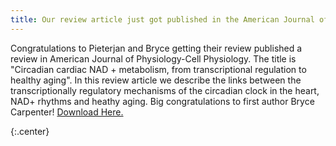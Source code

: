 ```yaml
---
title: Our review article just got published in the American Journal of Physiology - Cell Physiology 
---
```


 
Congratulations to Pieterjan and Bryce getting their review published a review in American Journal of Physiology-Cell Physiology. The title is "Circadian cardiac NAD + metabolism, from transcriptional regulation to healthy aging". In this review article we describe the links between the transcriptionally regulatory mechanisms of the circadian clock in the heart, NAD+ rhythms and heathy aging. Big congratulations to first author Bryce Carpenter! [Download Here.](https://pubmed.ncbi.nlm.nih.gov/36062878/)
 
{:.center}


